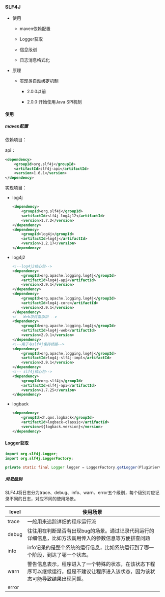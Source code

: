 ### SLF4J

- 使用
  
  - maven依赖配置
  
  - Logger获取
  
  - 信息级别
  
  - 日志消息格式化

- 原理
  
  - 实现类自动绑定机制
    
    - 2.0.0以前
    
    - 2.0.0 开始使用Java SPI机制



#### 使用

##### maven配置

依赖项目：<br/>

api：

```xml
<dependency>
	<groupId>org.slf4j</groupId>
	<artifactId>slf4j-api</artifactId>
	<version>1.6.1</version>
</dependency>
```

实现项目：

- log4j
  
  ```xml
  <dependency>  
      <groupId>org.slf4j</groupId>  
      <artifactId>slf4j-log4j12</artifactId>  
      <version>1.7.2</version>  
  </dependency>
  <dependency>
      <groupId>log4j</groupId>
      <artifactId>log4j</artifactId>
      <version>1.2.17</version>
  </dependency>
  ```

- log4j2
  
  ```xml
  <!--log4j2核心包-->
  <dependency>
      <groupId>org.apache.logging.log4j</groupId>
      <artifactId>log4j-api</artifactId>
      <version>2.9.1</version>
  </dependency>
  <dependency>
      <groupId>org.apache.logging.log4j</groupId>
      <artifactId>log4j-core</artifactId>
      <version>2.9.1</version>
  </dependency>
  <!-- Web项目需添加 -->
  <dependency>
      <groupId>org.apache.logging.log4j</groupId>
      <artifactId>log4j-web</artifactId>
      <version>2.9.1</version>
  </dependency>
  <!--用于与slf4j保持桥接-->
  <dependency>
      <groupId>org.apache.logging.log4j</groupId>
      <artifactId>log4j-slf4j-impl</artifactId>
      <version>2.9.1</version>
  </dependency>
  <!-- slf4j核心包-->
  <dependency>
      <groupId>org.slf4j</groupId>
      <artifactId>slf4j-api</artifactId>
      <version>1.7.25</version>
  </dependency>
  ```

- logback
  
  ```xml
  <dependency>
      <groupId>ch.qos.logback</groupId>
      <artifactId>logback-classic</artifactId>
      <version>${logback.version}</version>
  </dependency>
  ```





#### Logger获取

```java
import org.slf4j.Logger;
import org.slf4j.LoggerFactory;

private static final Logger logger = LoggerFactory.getLogger(PluginService.class);


```



##### 消息级别

SLF4J将日志分为trace、debug、info、warn、error五个级别，每个级别对应记录不同的日志，对应不同的使用场景。

| level | 使用场景                                                             |
| ----- | ---------------------------------------------------------------- |
| trace | 一般用来追踪详细的程序运行流                                                   |
| debug | 往往用在判断是否有出现bug的场景。通过记录代码运行的详细信息，比如方法调用传入的参数信息等方便排查问题             |
| info  | info记录的是整个系统的运行信息，比如系统运行到了哪一个阶段，到达了哪一个状态。                        |
| warn  | 警告信息表示，程序进入了一个特殊的状态，在该状态下程序可以继续运行，但是不建议让程序进入该状态，因为该状态可能导致结果出现问题。 |
| error |                                                                  |


